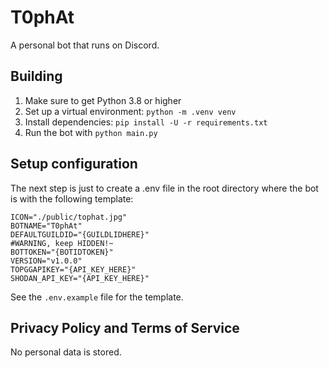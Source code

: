 # T0phAt

A personal bot that runs on Discord.

## Building

1. Make sure to get Python 3.8 or higher
2. Set up a virtual environment: `python -m .venv venv`
3. Install dependencies: `pip install -U -r requirements.txt`
4. Run the bot with `python main.py`

## Setup configuration

The next step is just to create a .env file in the root directory where the bot is with the following template:

```.env
ICON="./public/tophat.jpg"
BOTNAME="T0phAt"
DEFAULTGUILDID="{GUILDLIDHERE}"
#WARNING, keep HIDDEN!~
BOTTOKEN="{BOTIDTOKEN}"
VERSION="v1.0.0"
TOPGGAPIKEY="{API_KEY_HERE}"
SHODAN_API_KEY="{API_KEY_HERE}"
```
See the `.env.example` file for the template.

## Privacy Policy and Terms of Service

 No personal data is stored.
